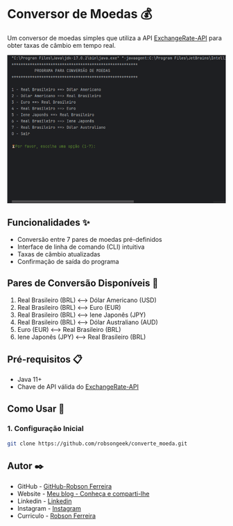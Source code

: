# Conversor de Moedas 💰

Um conversor de moedas simples que utiliza a API [ExchangeRate-API](https://www.exchangerate-api.com/) para obter taxas de câmbio em tempo real.

![Descrição do GIF](assets/animacao-converte-moeda.gif)
## Funcionalidades ✨
- Conversão entre 7 pares de moedas pré-definidos
- Interface de linha de comando (CLI) intuitiva
- Taxas de câmbio atualizadas
- Confirmação de saída do programa

## Pares de Conversão Disponíveis 🔄
1. Real Brasileiro (BRL) ⟷ Dólar Americano (USD)
2. Real Brasileiro (BRL) ⟷ Euro (EUR)
3. Real Brasileiro (BRL) ⟷ Iene Japonês (JPY)
4. Real Brasileiro (BRL) ⟷ Dólar Australiano (AUD)
5. Euro (EUR) ⟷ Real Brasileiro (BRL)
6. Iene Japonês (JPY) ⟷ Real Brasileiro (BRL)

## Pré-requisitos 📋
- Java 11+
- Chave de API válida do [ExchangeRate-API](https://www.exchangerate-api.com/)

## Como Usar 🚀

### 1. Configuração Inicial
```bash
git clone https://github.com/robsongeek/converte_moeda.git
```

## Autor ✒️
- GitHub - [GitHub-Robson Ferreira](https://github.com/robsongeek)
- Website - [Meu blog - Conheça e comparti-lhe](https://digitalcomputerprogramming.com/)
- Linkedin - [Linkedin](https://www.linkedin.com/in/robsonferreira-6b7b6848/)
- Instagram - [Instagram](https://www.instagram.com/robsonferreira719/)
- Curriculo - [Robson Ferreira](https://robsongeek.github.io/portfolio-curriculo/)
